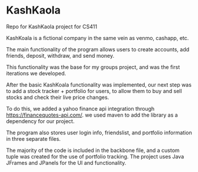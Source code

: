 # KashKaola
Repo for KashKaola project for CS411

KashKoala is a fictional company in the same vein as venmo, cashapp, etc.

The main functionality of the program allows users to create accounts, add friends, deposit, withdraw, and send money. 

This functionality was the base for my groups project, and was the first iterations we developed. 

After the basic KashKoala functionality was implemented, our next step was to add a stock tracker + portfolio for users,
to allow them to buy and sell stocks and check their live price changes.

To do this, we added a yahoo finance api integration through https://financequotes-api.com/. 
we used maven to add the library as a dependency for our project. 

The program also stores user login info, friendslist, and portfolio information in three separate files.

The majority of the code is included in the backbone file, and a custom tuple was created for the use of portfolio tracking.
The project uses Java JFrames and JPanels for the UI and functionality.
